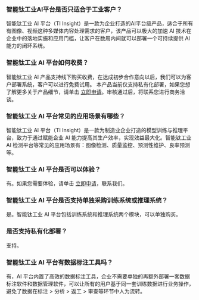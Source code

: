 
### 智能钛工业AI平台是否只适合于工业客户？

智能钛工业 AI 平台（TI Insight）是一款为企业打造的AI平台级产品，适合于所有有图像、视频这种多媒体内容处理需求的客户，该产品可以极大的加速 AI 技术在企业中的落地实施和应用门槛，让客户在数周内间就可以部署一个可持续提供 AI 能力的闭环系统。

### 智能钛工业 AI 平台如何收费？
智能钛工业 AI 产品支持线下购买收费，在达成初步合作意向以后，我们可以为客户部署系统，客户可以进行免费试用。
本产品当前仅支持私有化部署，如果您想了解更多关于产品细节，请单击 [立即申请](https://cloud.tencent.com/apply/p/nx0bbybrhuf)。审核通过后，将联系您进行商务洽谈。

### 智能钛工业 AI 平台常见的应用场景有哪些？
智能钛工业 AI 平台（TI Insight）是一款为制造业企业打造的模型训练与推理平台，致力于通过赋能企业 AI 能力提高其生产效率，实现效益最大化。智能钛工业 AI 检测平台等常见的应用场景有：图像检测、质量监控、预测性维护、良率预测等。

### 智能钛工业 AI 平台是否可以体验？
有。如果您需要体验，请单击 [立即申请](https://cloud.tencent.com/apply/p/nrba9i6uhe)，联系我们。


### 智能钛工业 AI 平台是否支持单独采购训练系统或推理系统？

是。智能钛工业 AI 平台包括训练系统和推理系统两个模块，可以单独购买。

### 是否支持私有化部署？

支持。

### 智能钛工业 AI 平台有数据标注工具吗？

有，AI 平台内置了高效的数据标注工具，企业不需要单独的再额外部署一套数据标注软件和数据管理软件，可以让所有的用户基于同一套训练数据进行业务操作，避免了数据在标注 > 分析 > 返工 > 审查等环节中人为流转。

